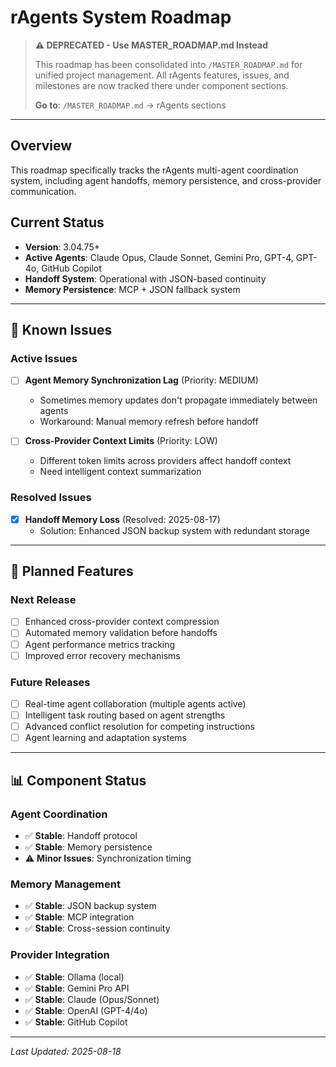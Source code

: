 # rAgents System Roadmap

> **⚠️ DEPRECATED - Use MASTER_ROADMAP.md Instead**
>
> This roadmap has been consolidated into `/MASTER_ROADMAP.md` for unified project management.
> All rAgents features, issues, and milestones are now tracked there under component sections.
>
> **Go to**: `/MASTER_ROADMAP.md` → rAgents sections

---

## Overview

This roadmap specifically tracks the rAgents multi-agent coordination system, including agent handoffs, memory persistence, and cross-provider communication.

## Current Status

- **Version**: 3.04.75+
- **Active Agents**: Claude Opus, Claude Sonnet, Gemini Pro, GPT-4, GPT-4o, GitHub Copilot
- **Handoff System**: Operational with JSON-based continuity
- **Memory Persistence**: MCP + JSON fallback system

---

## 🐛 Known Issues

### Active Issues

- [ ] **Agent Memory Synchronization Lag** (Priority: MEDIUM)
  - Sometimes memory updates don't propagate immediately between agents
  - Workaround: Manual memory refresh before handoff

- [ ] **Cross-Provider Context Limits** (Priority: LOW)
  - Different token limits across providers affect handoff context
  - Need intelligent context summarization

### Resolved Issues

- [x] **Handoff Memory Loss** (Resolved: 2025-08-17)
  - Solution: Enhanced JSON backup system with redundant storage

---

## 🚀 Planned Features

### Next Release

- [ ] Enhanced cross-provider context compression
- [ ] Automated memory validation before handoffs
- [ ] Agent performance metrics tracking
- [ ] Improved error recovery mechanisms

### Future Releases

- [ ] Real-time agent collaboration (multiple agents active)
- [ ] Intelligent task routing based on agent strengths
- [ ] Advanced conflict resolution for competing instructions
- [ ] Agent learning and adaptation systems

---

## 📊 Component Status

### Agent Coordination

- ✅ **Stable**: Handoff protocol
- ✅ **Stable**: Memory persistence
- ⚠️ **Minor Issues**: Synchronization timing

### Memory Management

- ✅ **Stable**: JSON backup system
- ✅ **Stable**: MCP integration
- ✅ **Stable**: Cross-session continuity

### Provider Integration

- ✅ **Stable**: Ollama (local)
- ✅ **Stable**: Gemini Pro API
- ✅ **Stable**: Claude (Opus/Sonnet)
- ✅ **Stable**: OpenAI (GPT-4/4o)
- ✅ **Stable**: GitHub Copilot

---

*Last Updated: 2025-08-18*
